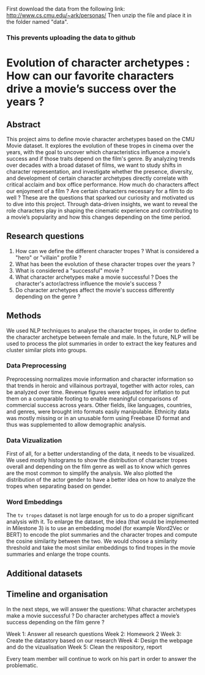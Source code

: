 First download the data from the following link: http://www.cs.cmu.edu/~ark/personas/
Then unzip the file and place it in the folder named "data". 
### This prevents uploading the data to github

# Evolution of character archetypes : How can our favorite characters drive a movie’s success over the years ?

## Abstract
This project aims to define movie character archetypes based on the CMU Movie dataset. It explores the evolution of these tropes in cinema over the years, with the goal to uncover which characteristics influence a movie's success and if those traits depend on the film's genre. By analyzing trends over decades with a broad dataset of films, we want to study shifts in character representation, and investigate whether the presence, diversity, and development of certain character archetypes directly correlate with critical acclaim and box office performance. How much do characters affect our enjoyment of a film ? Are certain characters necessary for a film to do well ? These are the questions that sparked our curiosity and motivated us to dive into this project. Through data-driven insights, we want to reveal the role characters play in shaping the cinematic experience and contributing to a movie’s popularity and how this changes depending on the time period. 

## Research questions
1. How can we define the different character tropes ? What is considered a "hero" or "villain" profile ?
2. What has been the evolution of these character tropes over the years ?
3. What is considered a "successful" movie ?
4. What character archetypes make a movie successful ? Does the character's actor/actress influence the movie's success ?
5. Do character archetypes affect the movie's success differently depending on the genre ?

## Methods
We used NLP techniques to analyse the character tropes, in order to define the character archetype between female and male. In the future, NLP will be used to process the plot summaries in order to extract the key features and cluster similar plots into groups.


### Data Preprocessing
Preprocessing normalizes movie information and character information so that trends in heroic and villainous portrayal, together with actor roles, can be analyzed over time. Revenue figures were adjusted for inflation to put them on a comparable footing to enable meaningful comparisons of commercial success across years. Other fields, like languages, countries, and genres, were brought into formats easily manipulable. Ethnicity data was mostly missing or in an unusable form using Freebase ID format and thus was supplemented to allow demographic analysis.

### Data Vizualization 
First of all, for a better understanding of the data, it needs to be visualized. We used mostly histograms to show the distribution of character tropes overall and depending on the film genre as well as to know which genres are the most common to simplify the analysis. We also plotted the distribution of the actor gender to have a better idea on how to analyze the tropes when separating based on gender.  

### Word Embeddings
The `tv tropes` dataset is not large enough for us to do a proper significant analysis with it. To enlarge the dataset, the idea (that would be implemented in Milestone 3) is to use an embedding model (for example Word2Vec or BERT) to encode the plot summaries and the character tropes and compute the cosine similarity between the two. We would choose a similarity threshold and take the most similar embeddings to find tropes in the movie summaries and enlarge the trope counts. 

## Additional datasets

## Timeline and organisation

In the next steps, we will answer the questions: What character archetypes make a movie successful ? Do character archetypes affect a movie’s success depending on the film genre ?

Week 1: Answer all research questions
Week 2: Homework 2
Week 3: Create the datastory based on our research
Week 4: Design the webpage and do the vizualisation
Week 5: Clean the respository, report

Every team member will continue to work on his part in order to answer the problematic.